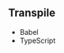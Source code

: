 ## Transpile
- Babel      <!-- .element: class="fragment" -->
- TypeScript <!-- .element: class="fragment" -->